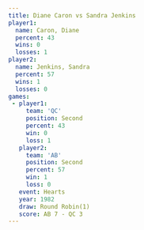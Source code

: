 ```yaml
---
title: Diane Caron vs Sandra Jenkins
player1:               
  name: Caron, Diane   
  percent: 43          
  wins: 0              
  losses: 1            
player2:               
  name: Jenkins, Sandra
  percent: 57          
  wins: 1              
  losses: 0            
games:
 - player1:          
     team: 'QC'      
     position: Second
     percent: 43     
     win: 0          
     loss: 1         
   player2:          
     team: 'AB'      
     position: Second
     percent: 57     
     win: 1          
     loss: 0         
   event: Hearts       
   year: 1982          
   draw: Round Robin(1)
   score: AB 7 - QC 3  
---
```

